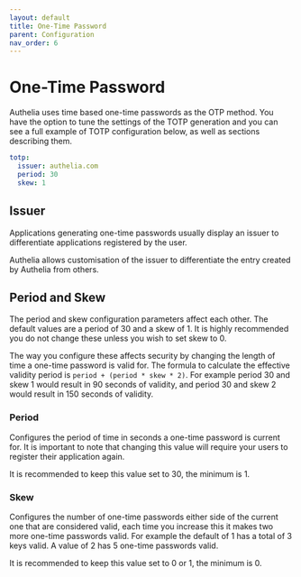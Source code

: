 ```yaml
---
layout: default
title: One-Time Password
parent: Configuration
nav_order: 6
---
```


# One-Time Password

Authelia uses time based one-time passwords as the OTP method. You have 
the option to tune the settings of the TOTP generation and you can see a
full example of TOTP configuration below, as well as sections describing them.

```yaml
totp:
  issuer: authelia.com
  period: 30
  skew: 1
```

        
## Issuer

Applications generating one-time passwords usually display an issuer to
differentiate applications registered by the user.

Authelia allows customisation of the issuer to differentiate the entry created
by Authelia from others.

## Period and Skew

The period and skew configuration parameters affect each other. The default values are
a period of 30 and a skew of 1. It is highly recommended you do not change these unless
you wish to set skew to 0.

The way you configure these affects security by changing the length of time a one-time
password is valid for. The formula to calculate the effective validity period is 
`period + (period * skew * 2)`. For example period 30 and skew 1 would result in 90 
seconds of validity, and period 30 and skew 2 would result in 150 seconds of validity.


### Period

Configures the period of time in seconds a one-time password is current for. It is important
to note that changing this value will require your users to register their application again.

It is recommended to keep this value set to 30, the minimum is 1.
  
### Skew

Configures the number of one-time passwords either side of the current one that are
considered valid, each time you increase this it makes two more one-time passwords valid. 
For example the default of 1 has a total of 3 keys valid. A value of 2 has 5 one-time passwords 
valid.

It is recommended to keep this value set to 0 or 1, the minimum is 0.